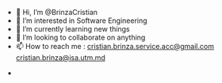 - 👋 Hi, I’m @BrinzaCristian
- 👀 I’m interested in  Software Engineering
- 🌱 I’m currently learning new things
- 💞️ I’m looking to collaborate on anything
- 📫 How to reach me :
          cristian.brinza.service.acc@gmail.com
          cristian.brinza@isa.utm.md
<!---
BrinzaCristian/BrinzaCristian is a ✨ special ✨ repository because its `README.md` (this file) appears on your GitHub profile.
You can click the Preview link to take a look at your changes.
--->


- 
